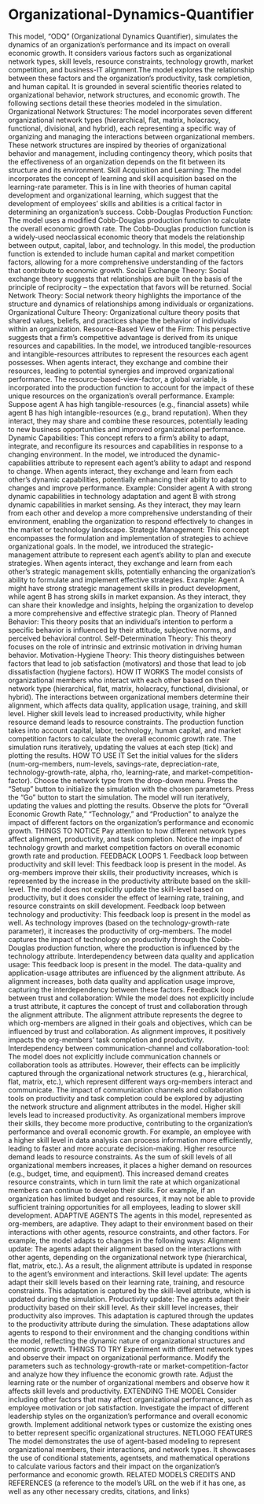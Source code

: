# Organizational-Dynamics-Quantifier
This model, “ODQ” (Organizational Dynamics Quantifier), simulates the dynamics of an organization’s performance and its impact on overall economic growth. It considers various factors such as organizational network types, skill levels, resource constraints, technology growth, market competition, and business-IT alignment.The model explores the relationship between these factors and the organization’s productivity, task completion, and human capital. It is grounded in several scientific theories related to organizational behavior, network structures, and economic growth.
The following sections detail these theories modeled in the simulation.
Organizational Network Structures: The model incorporates seven different organizational network types (hierarchical, flat, matrix, holacracy, functional, divisional, and hybrid), each representing a specific way of organizing and managing the interactions between organizational members. These network structures are inspired by theories of organizational behavior and management, including contingency theory, which posits that the effectiveness of an organization depends on the fit between its structure and its environment.
Skill Acquisition and Learning: The model incorporates the concept of learning and skill acquisition based on the learning-rate parameter. This is in line with theories of human capital development and organizational learning, which suggest that the development of employees’ skills and abilities is a critical factor in determining an organization’s success.
Cobb-Douglas Production Function: The model uses a modified Cobb-Douglas production function to calculate the overall economic growth rate. The Cobb-Douglas production function is a widely-used neoclassical economic theory that models the relationship between output, capital, labor, and technology. In this model, the production function is extended to include human capital and market competition factors, allowing for a more comprehensive understanding of the factors that contribute to economic growth.
Social Exchange Theory: Social exchange theory suggests that relationships are built on the basis of the principle of reciprocity – the expectation that favors will be returned.
Social Network Theory: Social network theory highlights the importance of the structure and dynamics of relationships among individuals or organizations.
Organizational Culture Theory: Organizational culture theory posits that shared values, beliefs, and practices shape the behavior of individuals within an organization.
Resource-Based View of the Firm: This perspective suggests that a firm’s competitive advantage is derived from its unique resources and capabilities. In the model, we introduced tangible-resources and intangible-resources attributes to represent the resources each agent possesses. When agents interact, they exchange and combine their resources, leading to potential synergies and improved organizational performance. The resource-based-view-factor, a global variable, is incorporated into the production function to account for the impact of these unique resources on the organization’s overall performance. Example: Suppose agent A has high tangible-resources (e.g., financial assets) while agent B has high intangible-resources (e.g., brand reputation). When they interact, they may share and combine these resources, potentially leading to new business opportunities and improved organizational performance.
Dynamic Capabilities: This concept refers to a firm’s ability to adapt, integrate, and reconfigure its resources and capabilities in response to a changing environment. In the model, we introduced the dynamic-capabilities attribute to represent each agent’s ability to adapt and respond to change. When agents interact, they exchange and learn from each other’s dynamic capabilities, potentially enhancing their ability to adapt to changes and improve performance. Example: Consider agent A with strong dynamic capabilities in technology adaptation and agent B with strong dynamic capabilities in market sensing. As they interact, they may learn from each other and develop a more comprehensive understanding of their environment, enabling the organization to respond effectively to changes in the market or technology landscape.
Strategic Management: This concept encompasses the formulation and implementation of strategies to achieve organizational goals. In the model, we introduced the strategic-management attribute to represent each agent’s ability to plan and execute strategies. When agents interact, they exchange and learn from each other’s strategic management skills, potentially enhancing the organization’s ability to formulate and implement effective strategies. Example: Agent A might have strong strategic management skills in product development, while agent B has strong skills in market expansion. As they interact, they can share their knowledge and insights, helping the organization to develop a more comprehensive and effective strategic plan.
Theory of Planned Behavior: This theory posits that an individual’s intention to perform a specific behavior is influenced by their attitude, subjective norms, and perceived behavioral control.
Self-Determination Theory: This theory focuses on the role of intrinsic and extrinsic motivation in driving human behavior.
Motivation-Hygiene Theory: This theory distinguishes between factors that lead to job satisfaction (motivators) and those that lead to job dissatisfaction (hygiene factors).
HOW IT WORKS
The model consists of organizational members who interact with each other based on their network type (hierarchical, flat, matrix, holacracy, functional, divisional, or hybrid). The interactions between organizational members determine their alignment, which affects data quality, application usage, training, and skill level. Higher skill levels lead to increased productivity, while higher resource demand leads to resource constraints.
The production function takes into account capital, labor, technology, human capital, and market competition factors to calculate the overall economic growth rate. The simulation runs iteratively, updating the values at each step (tick) and plotting the results.
HOW TO USE IT
Set the initial values for the sliders (num-org-members, num-levels, savings-rate, depreciation-rate, technology-growth-rate, alpha, rho, learning-rate, and market-competition-factor).
Choose the network type from the drop-down menu.
Press the “Setup” button to initialize the simulation with the chosen parameters.
Press the “Go” button to start the simulation. The model will run iteratively, updating the values and plotting the results.
Observe the plots for “Overall Economic Growth Rate,” “Technology,” and “Production” to analyze the impact of different factors on the organization’s performance and economic growth.
THINGS TO NOTICE
Pay attention to how different network types affect alignment, productivity, and task completion. Notice the impact of technology growth and market competition factors on overall economic growth rate and production.
FEEDBACK LOOPS 1. Feedback loop between productivity and skill level: This feedback loop is present in the model. As org-members improve their skills, their productivity increases, which is represented by the increase in the productivity attribute based on the skill-level. The model does not explicitly update the skill-level based on productivity, but it does consider the effect of learning rate, training, and resource constraints on skill development.
Feedback loop between technology and productivity: This feedback loop is present in the model as well. As technology improves (based on the technology-growth-rate parameter), it increases the productivity of org-members. The model captures the impact of technology on productivity through the Cobb-Douglas production function, where the production is influenced by the technology attribute.
Interdependency between data quality and application usage: This feedback loop is present in the model. The data-quality and application-usage attributes are influenced by the alignment attribute. As alignment increases, both data quality and application usage improve, capturing the interdependency between these factors.
Feedback loop between trust and collaboration: While the model does not explicitly include a trust attribute, it captures the concept of trust and collaboration through the alignment attribute. The alignment attribute represents the degree to which org-members are aligned in their goals and objectives, which can be influenced by trust and collaboration. As alignment improves, it positively impacts the org-members’ task completion and productivity.
Interdependency between communication-channel and collaboration-tool: The model does not explicitly include communication channels or collaboration tools as attributes. However, their effects can be implicitly captured through the organizational network structures (e.g., hierarchical, flat, matrix, etc.), which represent different ways org-members interact and communicate. The impact of communication channels and collaboration tools on productivity and task completion could be explored by adjusting the network structure and alignment attributes in the model.
Higher skill levels lead to increased productivity. As organizational members improve their skills, they become more productive, contributing to the organization’s performance and overall economic growth. For example, an employee with a higher skill level in data analysis can process information more efficiently, leading to faster and more accurate decision-making.
Higher resource demand leads to resource constraints. As the sum of skill levels of all organizational members increases, it places a higher demand on resources (e.g., budget, time, and equipment). This increased demand creates resource constraints, which in turn limit the rate at which organizational members can continue to develop their skills. For example, if an organization has limited budget and resources, it may not be able to provide sufficient training opportunities for all employees, leading to slower skill development.
ADAPTIVE AGENTS The agents in this model, represented as org-members, are adaptive. They adapt to their environment based on their interactions with other agents, resource constraints, and other factors.
For example, the model adapts to changes in the following ways:
Alignment update: The agents adapt their alignment based on the interactions with other agents, depending on the organizational network type (hierarchical, flat, matrix, etc.). As a result, the alignment attribute is updated in response to the agent’s environment and interactions.
Skill level update: The agents adapt their skill levels based on their learning rate, training, and resource constraints. This adaptation is captured by the skill-level attribute, which is updated during the simulation.
Productivity update: The agents adapt their productivity based on their skill level. As their skill level increases, their productivity also improves. This adaptation is captured through the updates to the productivity attribute during the simulation.
These adaptations allow agents to respond to their environment and the changing conditions within the model, reflecting the dynamic nature of organizational structures and economic growth.
THINGS TO TRY
Experiment with different network types and observe their impact on organizational performance.
Modify the parameters such as technology-growth-rate or market-competition-factor and analyze how they influence the economic growth rate.
Adjust the learning rate or the number of organizational members and observe how it affects skill levels and productivity.
EXTENDING THE MODEL
Consider including other factors that may affect organizational performance, such as employee motivation or job satisfaction.
Investigate the impact of different leadership styles on the organization’s performance and overall economic growth.
Implement additional network types or customize the existing ones to better represent specific organizational structures.
NETLOGO FEATURES
The model demonstrates the use of agent-based modeling to represent organizational members, their interactions, and network types. It showcases the use of conditional statements, agentsets, and mathematical operations to calculate various factors and their impact on the organization’s performance and economic growth.
RELATED MODELS
CREDITS AND REFERENCES
(a reference to the model’s URL on the web if it has one, as well as any other necessary credits, citations, and links)
